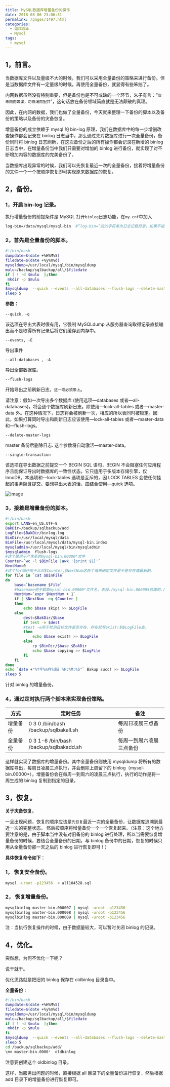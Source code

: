 ```yaml
---
title: MySQL数据库增量备份的操作
date: 2018-08-06 23:06:51
permalink: /pages/1497.html
categories:
  - 运维观止
  - Mysql
tags:
  - mysql
---
```


## 1，前言。



当数据库文件以及量级不大的时候，我们可以采用全量备份的策略来进行备份。但是当数据库文件有一定量级的时候，再使用全量备份，就显得有些笨拙了。



内网数据虽然没有特别重要，但是备份也是不可或缺的一个环节，朱子有言：“`宜未雨而筹谋，勿临渴而掘井`”，这句话放在备份领域简直就是无法颠破的真理。



因此，在内网的数据，我们也做了全量备份，今天就来整理一下备份的脚本以及备份的策略以及备份的灾备恢复。



增量备份的成立依赖于 mysql 的 bin-log 原理，我们在数据库中的每一步增删改查操作都会记录在 binlog 日志当中，那么通过先对数据库进行一次全量备份，备份同时将 binlog 日志刷新，在这次备份之后的所有操作都会记录在新增的 binlog 日志当中，在增量备份当中我们只需要对增加的 binlog 进行备份，就实现了对不断增加内容的数据库的完美备份了。



当数据库出现异常的时候，我们可以先恢复最近一次的全量备份，接着将增量备份的文件一个一个按顺序恢复即可实现原来数据库的恢复。



## 2，备份。



### 1，开启 bin-log 记录。



执行增量备份的前提条件是 MySQL 打开`binlog`日志功能，在`my.cnf`中加入



```sh
log-bin=/data/mysql/mysql-bin  #“log-bin=”后的字符串为日志记载目录，如果不指定位置的话，默认在mysql的data目录下。
```



### 2，首先是全量备份的脚本。



```sh
#!/bin/bash
dumpdate=$(date +%H%M%S)
filedate=$(date +%y%m%d)
mysqldump=/usr/local/mysql/bin/mysqldump
mulu=/backup/sqlbackup/all/$filedate
if [ ! -d $mulu  ];then
 mkdir -p $mulu
fi
$mysqldump  --quick --events --all-databases --flush-logs --delete-master-logs --single-transaction > ${mulu}/all${dumpdate}.sql
sleep 5
```



**参数：**



`--quick，-q`



该选项在导出大表时很有用，它强制 MySQLdump 从服务器查询取得记录直接输出而不是取得所有记录后将它们缓存到内存中。



`--events, -E`



导出事件



`--all-databases , -A`



导出全部数据库。



`--flush-logs`



开始导出之前刷新日志，`这一项必须带上`。



请注意：假如一次导出多个数据库 (使用选项—databases 或者—all-databases)，将会逐个数据库刷新日志。除使用—lock-all-tables 或者—master-data 外。在这种情况下，日志将会被刷新一次，相应的所以表同时被锁定。因此，如果打算同时导出和刷新日志应该使用—lock-all-tables 或者—master-data 和—flush-logs。



`--delete-master-logs`



master 备份后删除日志. 这个参数将自动激活—master-data。



`--single-transaction`



该选项在导出数据之前提交一个 BEGIN SQL 语句，BEGIN 不会阻塞任何应用程序且能保证导出时数据库的一致性状态。它只适用于多版本存储引擎，仅 InnoDB。本选项和—lock-tables 选项是互斥的，因 LOCK TABLES 会使任何挂起的事务隐含提交。要想导出大表的话，应结合使用—quick 选项。





![image](https://tva1.sinaimg.cn/large/008k1Yt0ly1gs31u9mdeej60q411xhdu02.jpg)





### 3，接着是增量备份的脚本。



```sh
#!/bin/bash
export LANG=en_US.UTF-8
BakDir=/backup/sqlbackup/add
LogFile=$BakDir/binlog.log
BinDir=/usr/local/mysql/data
BinFile=/usr/local/mysql/data/mysql-bin.index
mysqladmin=/usr/local/mysql/bin/mysqladmin
$mysqladmin  flush-logs
#这个是用于产生新的mysql-bin.00000*文件
Counter=`wc -l $BinFile |awk '{print $1}'`
NextNum=0
#这个for循环用于比对$Counter,$NextNum这两个值来确定文件是不是存在或最新的。
for file in `cat $BinFile`
do
    base=`basename $file`
    #basename用于截取mysql-bin.00000*文件名，去掉./mysql-bin.000005前面的./
    NextNum=`expr $NextNum + 1`
    if [ $NextNum -eq $Counter ]
    then
        echo $base skip! >> $LogFile
    else
        dest=$BakDir/$base
        if test -e $dest
        #test -e用于检测目标文件是否存在，存在就写exist!到$LogFile去。
        then
            echo $base exist! >> $LogFile
        else
            cp $BinDir/$base $BakDir
            echo $base copying >> $LogFile
        fi
    fi
done
echo `date +"%Y年%m月%d日 %H:%M:%S"` Bakup succ! >> $LogFile
sleep 5
```



针对 binlog 的增量备份。



### 4，通过定时执行两个脚本来实现备份策略。



| 方式     | 定时任务                               | 备注                     |
| -------- | -------------------------------------- | ------------------------ |
| 增量备份 | 0 3 0 /bin/bash /backup/sqlbakall.sh   | 每周日凌晨三点备份       |
| 全量备份 | 0 3 1-6 /bin/bash /backup/sqlbakadd.sh | 每周一到周六凌晨三点备份 |



这样就实现了数据库的增量备份。其中全量备份则使用 mysqldump 将所有的数据库导出，每周日凌晨三点执行，并会删除上周留下的 binlog（mysql-bin.00000*）。增量备份会在每周一到周六的凌晨三点执行，执行的动作是将一周生成的 binlog 复制到指定的目录。



## 3，恢复。



**关于灾备恢复**。



一旦出现问题，恢复的顺序应该是`先恢复`最近一次的全量备份，让数据库追溯到最近一次的完整状态。
然后按顺序将增量备份一个一个恢复起来。（注意：这个地方要注意的是，由于脚本当中没有对旧备份的 binlog 进行处理，所以当需要恢复增量备份的时候，要结合全量备份的日期，与 binlog 备份中的日期，恢复的时候只用从全量备份那一天之后的 binlog 进行恢复即可！）



**具体恢复命令如下**：



### 1， 恢复安全备份。



```sh
mysql -uroot -p123456  < all104528.sql
```



### 2， 恢复增量备份。



```sh
mysqlbinlog master-bin.000007 | mysql -uroot -p123456
mysqlbinlog master-bin.000008 | mysql -uroot -p123456
mysqlbinlog master-bin.000009 | mysql -uroot -p123456
```



注：当执行恢复操作的时候，由于数据量较大，可以暂时关闭 binlog 的记录。



## 4，优化。



突然想，为何不优化一下呢？



说干就干。



优化思路就是把旧的 binlog 保存在 oldbinlog 目录当中。



**全量备份**：



```sh
#!/bin/bash
dumpdate=$(date +%H%M%S)
filedate=$(date +%y%m%d)
mysqldump=/usr/local/mysql/bin/mysqldump
mulu=/backup/sqlbackup/all/$filedate
if [ ! -d $mulu  ];then
 mkdir -p $mulu
fi
$mysqldump  --quick --events --all-databases --flush-logs --delete-master-logs --single-transaction > ${mulu}/all${dumpdate}.sql
sleep 5
cd /backup/sqlbackup/add/
\mv master-bin.0000*  oldbinlog
```



注意要创建这个 oldbinlog 目录。



这样，当服务出问题的时候，直接根据 all 目录下的全量备份进行恢复，然后根据 add 目录下的增量备份进行恢复即可。
